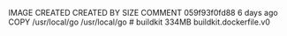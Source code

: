 IMAGE CREATED CREATED BY SIZE COMMENT
059f93f0fd88 6 days ago COPY /usr/local/go /usr/local/go # buildkit 334MB buildkit.dockerfile.v0
